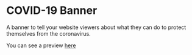 # COVID-19 Banner
A banner to tell your website viewers about what they can do to protect themselves from the coronavirus.

You can see a preview [here](https://thecoolblackcat.github.io/coronavirus-banner/index.html)
